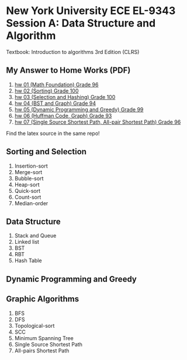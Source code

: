 # New York University ECE EL-9343 Session A: Data Structure and Algorithm
Textbook: Introduction to algorithms 3rd Edition (CLRS)
## My Answer to Home Works (PDF)

1. [hw 01 (Math Foundation) Grade 96](https://github.com/matonglidewazi/ECE-9343-Exercise/blob/master/ECE%209343%20HW/HW%2001%20Tongda%20Xu.pdf)
2. [hw 02 (Sorting) Grade 100](https://github.com/matonglidewazi/ECE-9343-Exercise/blob/master/ECE%209343%20HW/HW%2002%20Tongda%20Xu.pdf ) 
3. [hw 03 (Selection and Hashing) Grade 100](https://github.com/matonglidewazi/ECE-9343-Exercise/blob/master/ECE%209343%20HW/HW%2003%20Tongda%20Xu.pdf)
4. [hw 04 (BST and Graph) Grade 94 ](https://github.com/matonglidewazi/ECE-9343-Exercise/blob/master/ECE%209343%20HW/HW%2004%20Tongda%20Xu.pdf)
5. [hw 05 (Dynamic Programming and Greedy) Grade 99](https://github.com/matonglidewazi/ECE-9343-Exercise/blob/master/ECE%209343%20HW/HW%2005%20Tongda%20Xu.pdf)
6. [hw 06 (Huffman Code, Graph) Grade 93](https://github.com/matonglidewazi/ECE-9343-Exercise/blob/master/ECE%209343%20HW/HW%2006%20Tongda%20Xu.pdf)
7. [hw 07 (Single Source Shortest Path, All-pair Shortest Path) Grade 96](https://github.com/matonglidewazi/ECE-9343-Exercise/blob/master/ECE%209343%20HW/HW%2007%20Tongda%20Xu.pdf)

Find the latex source in the same repo!

## Sorting and Selection

1. Insertion-sort
2. Merge-sort
3. Bubble-sort
4. Heap-sort
5. Quick-sort
6. Count-sort
7. Median-order

## Data Structure

1. Stack and Queue
2. Linked list
3. BST
4. RBT
5. Hash Table

## Dynamic Programming and Greedy

## Graphic Algorithms

1. BFS
2. DFS
3. Topological-sort
4. SCC
5. Minimum Spanning Tree
6. Single Source Shortest Path
7. All-pairs Shortest Path
